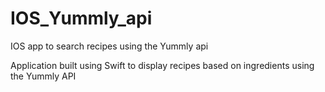 # IOS_Yummly_api
IOS app to search recipes using the Yummly api


Application built using Swift to display recipes based on ingredients using the Yummly API
